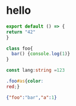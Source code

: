 # hello

```js
export default () => {
return "42"
}
```

``` javascript
class foo{
  bar() {console.log(1)}
}
```

```ts
const lang:string =123
```

```css
.foo#as{color:
red;}
```

```json
{"foo":"bar","a":1}
```
